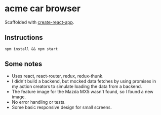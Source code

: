 # acme car browser 

Scaffolded with [create-react-app](https://github.com/facebook/create-react-app).

## Instructions

```
npm install && npm start 

```

## Some notes

- Uses react, react-router, redux, redux-thunk. 
- I didn't build a backend, but mocked data fetches by using promises in my action creators to simulate loading the data from a backend. 
- The feature image for the Mazda MX5 wasn't found, so I found a new image. 
- No error handling or tests.
- Some basic responsive design for small screens.  
